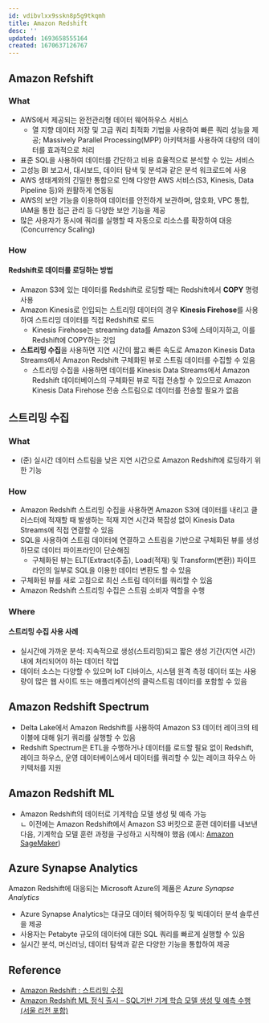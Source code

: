 ```yaml
---
id: vdibvlxx9sskn8p5g9tkqmh
title: Amazon Redshift
desc: ''
updated: 1693658555164
created: 1670637126767
---
```


## Amazon Refshift

### What
- AWS에서 제공되는 완전관리형 데이터 웨어하우스 서비스
    - 열 지향 데이터 저장 및 고급 쿼리 최적화 기법을 사용하여 빠른 쿼리 성능을 제공; Massively Parallel Processing(MPP) 아키텍처를 사용하여 대량의 데이터를 효과적으로 처리
- 표준 SQL을 사용하여 데이터를 간단하고 비용 효율적으로 분석할 수 있는 서비스
- 고성능 BI 보고서, 대시보드, 데이터 탐색 및 분석과 같은 분석 워크로드에 사용
- AWS 생태계와의 긴밀한 통합으로 인해 다양한 AWS 서비스(S3, Kinesis, Data Pipeline 등)와 원활하게 연동됨
- AWS의 보안 기능을 이용하여 데이터를 안전하게 보관하며, 암호화, VPC 통합, IAM을 통한 접근 관리 등 다양한 보안 기능을 제공
- 많은 사용자가 동시에 쿼리를 실행할 때 자동으로 리소스를 확장하여 대응 (Concurrency Scaling)

### How
#### Redshift로 데이터를 로딩하는 방법
- Amazon S3에 있는 데이터를 Redshift로 로딩할 때는 Redshift에서 **COPY** 명령 사용
- Amazon Kinesis로 인입되는 스트리밍 데이터의 경우 **Kinesis Firehose**를 사용하여 스트리밍 데이터를 직접 Redshift로 로드
    * Kinesis Firehose는 streaming data를 Amazon S3에 스테이지하고, 이를 Redshift에 COPY하는 것임
- **스트리밍 수집**을 사용하면 지연 시간이 짧고 빠른 속도로 Amazon Kinesis Data Streams에서 Amazon Redshift 구체화된 뷰로 스트림 데이터를 수집할 수 있음
    * 스트리밍 수집을 사용하면 데이터를 Kinesis Data Streams에서 Amazon Redshift 데이터베이스의 구체화된 뷰로 직접 전송할 수 있으므로 Amazon Kinesis Data Firehose 전송 스트림으로 데이터를 전송할 필요가 없음

## 스트리밍 수집
### What
- (준) 실시간 데이터 스트림을 낮은 지연 시간으로 Amazon Redshift에 로딩하기 위한 기능

### How
- Amazon Redshift 스트리밍 수집을 사용하면 Amazon S3에 데이터를 내리고 클러스터에 적재할 때 발생하는 적재 지연 시간과 복잡성 없이 Kinesis Data Streams에 직접 연결할 수 있음
- SQL을 사용하여 스트림 데이터에 연결하고 스트림을 기반으로 구체화된 뷰를 생성하므로 데이터 파이프라인이 단순해짐
    - 구체화된 뷰는 ELT(Extract(추출), Load(적재) 및 Transform(변환)) 파이프라인의 일부로 SQL을 이용한 데이터 변환도 할 수 있음
- 구체화된 뷰를 새로 고침으로 최신 스트림 데이터를 쿼리할 수 있음
- Amazon Redshift 스트리밍 수집은 스트림 소비자 역할을 수행

### Where
#### 스트리밍 수집 사용 사례
- 실시간에 가까운 분석: 지속적으로 생성(스트리밍)되고 짧은 생성 기간(지연 시간) 내에 처리되어야 하는 데이터 작업
- 데이터 소스는 다양할 수 있으며 IoT 디바이스, 시스템 원격 측정 데이터 또는 사용량이 많은 웹 사이트 또는 애플리케이션의 클릭스트림 데이터를 포함할 수 있음


## Amazon Redshift Spectrum
- Delta Lake에서 Amazon Redshift를 사용하여 Amazon S3 데이터 레이크의 테이블에 대해 읽기 쿼리를 실행할 수 있음
- Redshift Spectrum은 ETL을 수행하거나 데이터를 로드할 필요 없이 Redshift, 레이크 하우스, 운영 데이터베이스에서 데이터를 쿼리할 수 있는 레이크 하우스 아키텍처를 지원

## Amazon Redshift ML
- Amazon Redshift의 데이터로 기계학습 모델 생성 및 예측 가능<br>
    ㄴ 이전에는 Amazon Redshift에서 Amazon S3 버킷으로 훈련 데이터를 내보낸 다음, 기계학습 모델 훈련 과정을 구성하고 시작해야 했음 (예시: [Amazon SageMaker](https://aws.amazon.com/sagemaker/))

## Azure Synapse Analytics
Amazon Redshift에 대응되는 Microsoft Azure의 제품은 *Azure Synapse Analytics*
- Azure Synapse Analytics는 대규모 데이터 웨어하우징 및 빅데이터 분석 솔루션을 제공
- 사용자는 Petabyte 규모의 데이터에 대한 SQL 쿼리를 빠르게 실행할 수 있음
- 실시간 분석, 머신러닝, 데이터 탐색과 같은 다양한 기능을 통합하여 제공


## Reference
- [Amazon Redshift : 스트리밍 수집](https://docs.aws.amazon.com/ko_kr/redshift/latest/dg/materialized-view-streaming-ingestion.html)
- [Amazon Redshift ML 정식 출시 – SQL기반 기계 학습 모델 생성 및 예측 수행 (서울 리전 포함)](https://aws.amazon.com/ko/blogs/korea/amazon-redshift-ml-is-now-generally-available-use-sql-to-create-machine-learning-models-and-make-predictions-from-your-data/)
